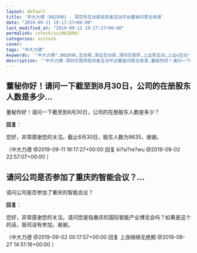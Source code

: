 ```yaml
---
layout: default
title: '中大力德（002896）- 深交所互动易投资者互动平台董秘问答全收录'
date: "2019-09-11 19:17:27+00:00"
last_modified_at: "2019-09-11 19:17:27+00:00"
permalink: /stock/sz/002896/
categories: szstock
cover: 
tags: "中大力德"
keywords: '"中大力德",002896,互动易,深证互动易,深圳交易所,上证易互动,上证e互动'
description: '"中大力德-深圳交易所投资者互动平台董秘问答全收录,董秘你好！请问一下截至到8月30日，公司的在册股东人数是多少？"'
---
```


## 董秘你好！请问一下截至到8月30日，公司的在册股东人数是多少...

董秘你好！请问一下截至到8月30日，公司的在册股东人数是多少？

**回复**：

您好，非常感谢您的关注。截止8月30日，股东人数为9635，谢谢。 

（中大力德  @2019-09-11 19:17:27+00:00 回复 ki?si?re?wu  @2019-09-02 22:57:07+00:00 ）

## 请问公司是否参加了重庆的智能会议？...

请问公司是否参加了重庆的智能会议？

**回复**：

您好，非常感谢您的关注。请问您是指重庆的国际智能产业博览会吗？如果是这个的话，我司没有参加，谢谢。 

（中大力德  @2019-09-02 00:17:57+00:00 回复 上涨绵绵无绝期  @2019-08-27 14:51:16+00:00 ）

